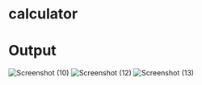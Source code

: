 # calculator
# Output
![Screenshot (10)](https://github.com/MirzaAdeelAhmad/calculator/assets/130549904/d441c87c-d6a5-4220-8bba-dee25a811934)
![Screenshot (12)](https://github.com/MirzaAdeelAhmad/calculator/assets/130549904/073a9e86-ccff-4c83-82ca-068497fe922b)
![Screenshot (13)](https://github.com/MirzaAdeelAhmad/calculator/assets/130549904/8a6a1f1b-7b99-42c0-af2e-56c127d441a8)
